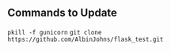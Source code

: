 ## Commands to Update
``` pkill -f gunicorn ```
``` git clone https://github.com/AlbinJohns/flask_test.git ```
